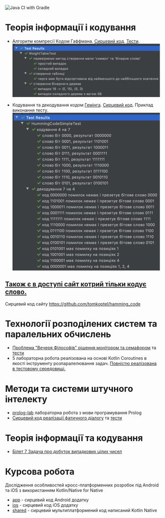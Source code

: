 ![Java CI with Gradle](https://github.com/tomkoptel/uzhnu-basics-of-ai-labs/workflows/Java%20CI%20with%20Gradle/badge.svg)

# Теорія інформації і кодування
- Алгоритм компресії Кодом Гаффмана. [Сирцевий код](https://github.com/tomkoptel/uzhnu-basics-of-ai-labs/tree/master/labs/src/main/kotlin/uzhnu/edu/toie/huffman). [Тести](https://github.com/tomkoptel/uzhnu-basics-of-ai-labs/blob/master/labs/src/test/kotlin/uzhnu/edu/toie/huffman/WeightTableTest.kt).
![huffman_test.png](images/huffman_test.png "huffman_test.png")

- Кодування та декодування кодом [Гемінга](https://uk.wikipedia.org/wiki/%D0%9A%D0%BE%D0%B4%D0%B8_%D0%93%D0%B5%D0%BC%D1%96%D0%BD%D0%B3%D0%B0). [Сирцевий код](https://github.com/tomkoptel/uzhnu-basics-of-ai-labs/tree/master/labs/src/test/kotlin/uzhnu/edu/toie/hamming/HummingCodeSimpleTest.kt).
Приклад виконання тесту.
![hamming_test](images/hamming_test.png "hamming_test")

## [Також є в доступі сайт котрий тільки кодує слово.](https://hamming.herokuapp.com/)
Сирцевий код сайту https://github.com/tomkoptel/hamming_code 

# Технології розподілених систем та паралельних обчислень
- [Проблема "Вечеря Філософів" рішення монітором та семафором](https://github.com/tomkoptel/uzhnu-basics-of-ai-labs/tree/master/labs/src/main/kotlin/uzhnu/edu/tdspc) та [тести](https://github.com/tomkoptel/uzhnu-basics-of-ai-labs/blob/master/labs/src/test/kotlin/uzhnu/edu/tdspc/Lab5Test.kt)
- 5 лабораторна робота реалізована на основі Kotlin Coroutines в якості інструменту розпаралелювання задач. [Повністю реалізована в тестовому середовищі.](https://github.com/tomkoptel/uzhnu-basics-of-ai-labs/blob/master/labs/src/test/kotlin/uzhnu/edu/tdspc/Lab3Test.kt)

# Методи та системи штучного інтелекту
- [prolog-lab](https://github.com/tomkoptel/uzhnu-basics-of-ai-labs/tree/master/prolog-lab) лабораторна робота з мови програмування Prolog
- [Сирцевий код реалізації фатичного діалогу](https://github.com/tomkoptel/uzhnu-basics-of-ai-labs/tree/master/labs/src/main/kotlin/uzhnu/edu/bai/dialog) та [тести](https://github.com/tomkoptel/uzhnu-basics-of-ai-labs/tree/master/labs/src/test/kotlin/uzhnu/edu/bai/dialog)

# Теорія інформації та кодування
- [Білет 7 Задача про добуток випадкових цілих чисел](https://github.com/tomkoptel/uzhnu-basics-of-ai-labs/tree/master/labs/src/test/kotlin/uzhnu/edu/toie/huffman/WeightTableTest.kt)

# Курсова робота
Дослідження особливостей кросс-платформенних розробок під Android та iOS з використанням Kotlin/Native for Native
- [app](https://github.com/tomkoptel/uzhnu-basics-of-ai-labs/tree/master/app) - сирцевий код Android додатку
- [ios](https://github.com/tomkoptel/uzhnu-basics-of-ai-labs/tree/master/ios) - сирцевий код iOS додатку
- [shared](https://github.com/tomkoptel/uzhnu-basics-of-ai-labs/tree/master/shared) - сирцевий мультиплатформений код написаний Kotlin Native

